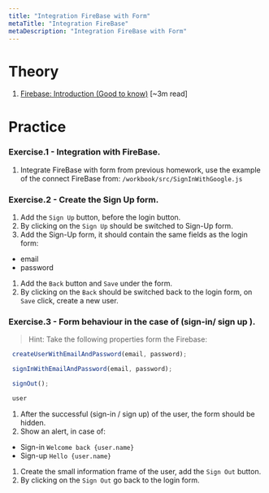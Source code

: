 ```yaml
---
title: "Integration FireBase with Form"
metaTitle: "Integration FireBase"
metaDescription: "Integration FireBase with Form"
---
```


# Theory
1. [Firebase: Introduction (Good to know)](https://firebase.google.com/docs/emulator-suite) [~3m read]

# Practice

### Exercise.1 - Integration with FireBase.
1. Integrate FireBase with form from previous homework, use the example of the connect FireBase from: 
`/workbook/src/SignInWithGoogle.js`

### Exercise.2 - Create the Sign Up form.
1. Add the `Sign Up` button, before the login button.
1. By clicking on the `Sign Up` should be switched to Sign-Up form.
1. Add the Sign-Up form, it should contain the same fields as the login form:
- email
- password
1. Add the `Back` button and `Save` under the form.
1. By clicking on the `Back` should be switched back to the login form,
on `Save` click, create a new user.

### Exercise.3 - Form behaviour in the case of (sign-in/ sign up ).
>Hint: Take the following properties form the Firebase:
```javascript
 createUserWithEmailAndPassword(email, password);

 signInWithEmailAndPassword(email, password);

 signOut();

 user
```
1. After the successful (sign-in / sign up) of the user, the form should be hidden.
1. Show an alert, in case of:
- Sign-in `Welcome back {user.name}`
- Sign-up `Hello {user.name}`
1. Create the small information frame of the user, add the `Sign Out` button.
1. By clicking on the `Sign Out` go back to the login form.

